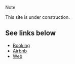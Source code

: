 > [!NOTE]
> This site is under construction.

## See links below
- [Booking](https://www.booking.com/hotel/es/finca-barahona.en.html)
- [Airbnb](https://www.airbnb.com/rooms/1110735436061203137)
- [Web](https://fincasbarahona.com)
